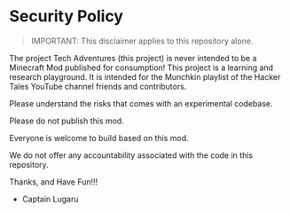 # Security Policy

> IMPORTANT: This disclaimer applies to this repository alone.

The project Tech Adventures (this project) is never intended to be a Minecraft Mod published for consumption!
This project is a learning and research playground. It is intended for the Munchkin playlist of the Hacker Tales 
YouTube channel friends and contributors. 

Please understand the risks that comes with an experimental codebase.

Please do not publish this mod.

Everyone is welcome to build based on this mod.

We do not offer any accountability associated with the code in this repository.

Thanks, and Have Fun!!!

- Captain Lugaru
